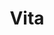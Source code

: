 ---
layout: default
title: "Vita"
id: vita
navigation: 6
external_url: "https://shawnschwartz.com/assets/vita/Shawn-T-Schwartz-CV.pdf"
---